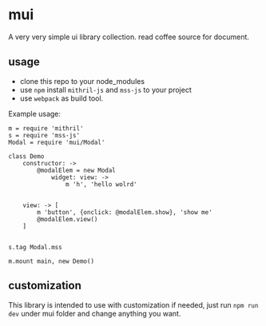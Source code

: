 mui
===

A very very simple ui library collection. read coffee source for document.

usage
-----

+ clone this repo to your node_modules
+ use `npm` install `mithril-js` and `mss-js` to your project
+ use `webpack` as build tool.

Example usage:

```
m = require 'mithril'
s = require 'mss-js'
Modal = require 'mui/Modal'

class Demo
    constructor: ->
        @modalElem = new Modal
            widget: view: ->
                m 'h', 'hello wolrd'


    view: -> [
        m 'button', {onclick: @modalElem.show}, 'show me'
        @modalElem.view()
    ]


s.tag Modal.mss

m.mount main, new Demo()
```

customization
-------------

This library is intended to use with customization if needed, just run `npm run dev` under mui folder and change anything you want.
